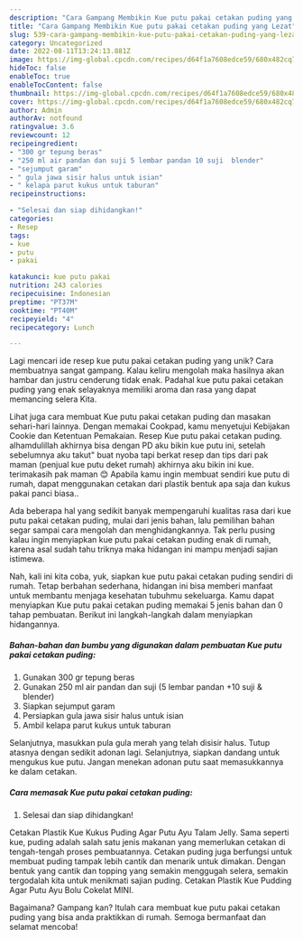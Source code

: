 ```yaml
---
description: "Cara Gampang Membikin Kue putu pakai cetakan puding yang Lezat"
title: "Cara Gampang Membikin Kue putu pakai cetakan puding yang Lezat"
slug: 539-cara-gampang-membikin-kue-putu-pakai-cetakan-puding-yang-lezat
category: Uncategorized
date: 2022-08-11T13:24:13.881Z
image: https://img-global.cpcdn.com/recipes/d64f1a7608edce59/680x482cq70/kue-putu-pakai-cetakan-puding-foto-resep-utama.jpg
hideToc: false
enableToc: true
enableTocContent: false
thumbnail: https://img-global.cpcdn.com/recipes/d64f1a7608edce59/680x482cq70/kue-putu-pakai-cetakan-puding-foto-resep-utama.jpg
cover: https://img-global.cpcdn.com/recipes/d64f1a7608edce59/680x482cq70/kue-putu-pakai-cetakan-puding-foto-resep-utama.jpg
author: Admin
authorAv: notfound
ratingvalue: 3.6
reviewcount: 12
recipeingredient:
- "300 gr tepung beras"
- "250 ml air pandan dan suji 5 lembar pandan 10 suji  blender"
- "sejumput garam"
- " gula jawa sisir halus untuk isian"
- " kelapa parut kukus untuk taburan"
recipeinstructions:

- "Selesai dan siap dihidangkan!"
categories:
- Resep
tags:
- kue
- putu
- pakai

katakunci: kue putu pakai 
nutrition: 243 calories
recipecuisine: Indonesian
preptime: "PT37M"
cooktime: "PT40M"
recipeyield: "4"
recipecategory: Lunch

---
```





Lagi mencari ide resep kue putu pakai cetakan puding yang unik? Cara membuatnya sangat gampang. Kalau keliru mengolah maka hasilnya akan hambar dan justru cenderung tidak enak. Padahal kue putu pakai cetakan puding yang enak selayaknya memiliki aroma dan rasa yang dapat memancing selera Kita.





Lihat juga cara membuat Kue putu pakai cetakan puding dan masakan sehari-hari lainnya. Dengan memakai Cookpad, kamu menyetujui Kebijakan Cookie dan Ketentuan Pemakaian. Resep Kue putu pakai cetakan puding. alhamdulillah akhirnya bisa dengan PD aku bikin kue putu ini, setelah sebelumnya aku takut&#34; buat nyoba tapi berkat resep dan tips dari pak maman (penjual kue putu deket rumah) akhirnya aku bikin ini kue. terimakasih pak maman 😊 Apabila kamu ingin membuat sendiri kue putu di rumah, dapat menggunakan cetakan dari plastik bentuk apa saja dan kukus pakai panci biasa..

Ada beberapa hal yang sedikit banyak mempengaruhi kualitas rasa dari kue putu pakai cetakan puding, mulai dari jenis bahan, lalu pemilihan bahan segar sampai cara mengolah dan menghidangkannya. Tak perlu pusing kalau ingin menyiapkan kue putu pakai cetakan puding enak di rumah, karena asal sudah tahu triknya maka hidangan ini mampu menjadi sajian istimewa.






Nah, kali ini kita coba, yuk, siapkan kue putu pakai cetakan puding sendiri di rumah. Tetap berbahan sederhana, hidangan ini bisa memberi manfaat untuk membantu menjaga kesehatan tubuhmu sekeluarga. Kamu dapat menyiapkan Kue putu pakai cetakan puding memakai 5 jenis bahan dan 0 tahap pembuatan. Berikut ini langkah-langkah dalam menyiapkan hidangannya.

<!--inarticleads1-->

##### Bahan-bahan dan bumbu yang digunakan dalam pembuatan Kue putu pakai cetakan puding:

1. Gunakan 300 gr tepung beras
1. Gunakan 250 ml air pandan dan suji (5 lembar pandan +10 suji &amp; blender)
1. Siapkan sejumput garam
1. Persiapkan  gula jawa sisir halus untuk isian
1. Ambil  kelapa parut kukus untuk taburan


Selanjutnya, masukkan pula gula merah yang telah disisir halus. Tutup atasnya dengan sedikit adonan lagi. Selanjutnya, siapkan dandang untuk mengukus kue putu. Jangan menekan adonan putu saat memasukkannya ke dalam cetakan. 

<!--inarticleads2-->

##### Cara memasak Kue putu pakai cetakan puding:


1. Selesai dan siap dihidangkan!

Cetakan Plastik Kue Kukus Puding Agar Putu Ayu Talam Jelly. Sama seperti kue, puding adalah salah satu jenis makanan yang memerlukan cetakan di tengah-tengah proses pembuatannya. Cetakan puding juga berfungsi untuk membuat puding tampak lebih cantik dan menarik untuk dimakan. Dengan bentuk yang cantik dan topping yang semakin menggugah selera, semakin tergodalah kita untuk menikmati sajian puding. Cetakan Plastik Kue Pudding Agar Putu Ayu Bolu Cokelat MINI. 

Bagaimana? Gampang kan? Itulah cara membuat kue putu pakai cetakan puding yang bisa anda praktikkan di rumah. Semoga bermanfaat dan selamat mencoba!
